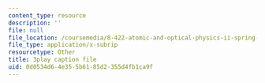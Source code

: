 ```yaml
---
content_type: resource
description: ''
file: null
file_location: /coursemedia/8-422-atomic-and-optical-physics-ii-spring-2013/0d0534d64e355b6185d2355d4fb1ca9f_r_fWDSikuNQ.vtt
file_type: application/x-subrip
resourcetype: Other
title: 3play caption file
uid: 0d0534d6-4e35-5b61-85d2-355d4fb1ca9f
---
```

